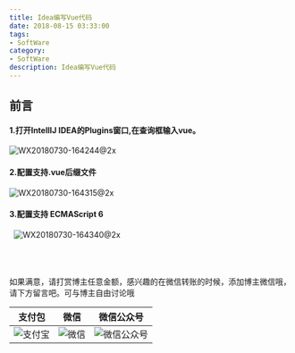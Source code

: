 ```yaml
---
title: Idea编写Vue代码
date: 2018-08-15 03:33:00
tags: 
- SoftWare
category: 
- SoftWare
description: Idea编写Vue代码
---
```

<!-- image url 
https://raw.githubusercontent.com/HealerJean123/HealerJean123.github.io/master/blogImages
　　首行缩进
<font color="red">  </font>
-->

## 前言


#### 1.打开IntellIJ IDEA的Plugins窗口,在查询框输入vue。
![WX20180730-164244@2x](https://raw.githubusercontent.com/HealerJean123/HealerJean123.github.io/master/blogImages/WX20180730-164244@2x.png)


#### 2.配置支持.vue后缀文件

![WX20180730-164315@2x](https://raw.githubusercontent.com/HealerJean123/HealerJean123.github.io/master/blogImages/WX20180730-164315@2x.png)



#### 3.配置支持 ECMAScript 6 
 
![WX20180730-164340@2x](https://raw.githubusercontent.com/HealerJean123/HealerJean123.github.io/master/blogImages/WX20180730-164340@2x.png)










<br/><br/><br/>
如果满意，请打赏博主任意金额，感兴趣的在微信转账的时候，添加博主微信哦， 请下方留言吧。可与博主自由讨论哦

|支付包 | 微信|微信公众号|
|:-------:|:-------:|:------:|
|![支付宝](https://raw.githubusercontent.com/HealerJean123/HealerJean123.github.io/master/assets/img/tctip/alpay.jpg) | ![微信](https://raw.githubusercontent.com/HealerJean123/HealerJean123.github.io/master/assets/img/tctip/weixin.jpg)|![微信公众号](https://raw.githubusercontent.com/HealerJean123/HealerJean123.github.io/master/assets/img/my/qrcode_for_gh_a23c07a2da9e_258.jpg)|




<!-- Gitalk 评论 start  -->

<link rel="stylesheet" href="https://unpkg.com/gitalk/dist/gitalk.css">
<script src="https://unpkg.com/gitalk@latest/dist/gitalk.min.js"></script> 
<div id="gitalk-container"></div>    
 <script type="text/javascript">
    var gitalk = new Gitalk({
		clientID: `1d164cd85549874d0e3a`,
		clientSecret: `527c3d223d1e6608953e835b547061037d140355`,
		repo: `HealerJean123.github.io`,
		owner: 'HealerJean123',
		admin: ['HealerJean123'],
		id: 'Yqe8WC55n2ybNkRd',
    });
    gitalk.render('gitalk-container');
</script> 

<!-- Gitalk end -->

